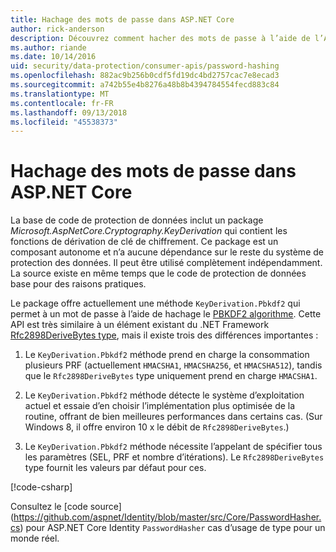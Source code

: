 ```yaml
---
title: Hachage des mots de passe dans ASP.NET Core
author: rick-anderson
description: Découvrez comment hacher des mots de passe à l’aide de l’API de Protection des données ASP.NET Core.
ms.author: riande
ms.date: 10/14/2016
uid: security/data-protection/consumer-apis/password-hashing
ms.openlocfilehash: 882ac9b256b0cdf5fd19dc4bd2757cac7e8ecad3
ms.sourcegitcommit: a742b55e4b8276a48b8b4394784554fecd883c84
ms.translationtype: MT
ms.contentlocale: fr-FR
ms.lasthandoff: 09/13/2018
ms.locfileid: "45538373"
---
```

# <a name="hash-passwords-in-aspnet-core"></a>Hachage des mots de passe dans ASP.NET Core

La base de code de protection de données inclut un package *Microsoft.AspNetCore.Cryptography.KeyDerivation* qui contient les fonctions de dérivation de clé de chiffrement. Ce package est un composant autonome et n’a aucune dépendance sur le reste du système de protection des données. Il peut être utilisé complètement indépendamment. La source existe en même temps que le code de protection de données base pour des raisons pratiques.

Le package offre actuellement une méthode `KeyDerivation.Pbkdf2` qui permet à un mot de passe à l’aide de hachage le [PBKDF2 algorithme](https://tools.ietf.org/html/rfc2898#section-5.2). Cette API est très similaire à un élément existant du .NET Framework [Rfc2898DeriveBytes type](/dotnet/api/system.security.cryptography.rfc2898derivebytes), mais il existe trois des différences importantes :

1. Le `KeyDerivation.Pbkdf2` méthode prend en charge la consommation plusieurs PRF (actuellement `HMACSHA1`, `HMACSHA256`, et `HMACSHA512`), tandis que le `Rfc2898DeriveBytes` type uniquement prend en charge `HMACSHA1`.

2. Le `KeyDerivation.Pbkdf2` méthode détecte le système d’exploitation actuel et essaie d’en choisir l’implémentation plus optimisée de la routine, offrant de bien meilleures performances dans certains cas. (Sur Windows 8, il offre environ 10 x le débit de `Rfc2898DeriveBytes`.)

3. Le `KeyDerivation.Pbkdf2` méthode nécessite l’appelant de spécifier tous les paramètres (SEL, PRF et nombre d’itérations). Le `Rfc2898DeriveBytes` type fournit les valeurs par défaut pour ces.

[!code-csharp[](password-hashing/samples/passwordhasher.cs)]

Consultez le [code source] (https://github.com/aspnet/Identity/blob/master/src/Core/PasswordHasher.cs) pour ASP.NET Core Identity `PasswordHasher` cas d’usage de type pour un monde réel.
